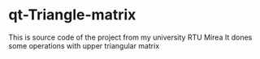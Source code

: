 # qt-Triangle-matrix
This is source code of the project from my university RTU Mirea 
It dones some operations with upper triangular matrix
